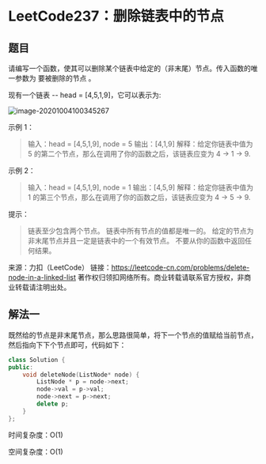 # LeetCode237：删除链表中的节点

## 题目

请编写一个函数，使其可以删除某个链表中给定的（非末尾）节点。传入函数的唯一参数为 要被删除的节点 。

 

现有一个链表 -- head = [4,5,1,9]，它可以表示为:

![image-20201004100345267](F:\LeetCode_Solutions\LinkedList_链表\LeetCode237：删除链表中的节点.assets\image-20201004100345267.png)

示例 1：

> 输入：head = [4,5,1,9], node = 5
> 输出：[4,1,9]
> 解释：给定你链表中值为 5 的第二个节点，那么在调用了你的函数之后，该链表应变为 4 -> 1 -> 9.

示例 2：

> 输入：head = [4,5,1,9], node = 1
> 输出：[4,5,9]
> 解释：给定你链表中值为 1 的第三个节点，那么在调用了你的函数之后，该链表应变为 4 -> 5 -> 9.


提示：

> 链表至少包含两个节点。
> 链表中所有节点的值都是唯一的。
> 给定的节点为非末尾节点并且一定是链表中的一个有效节点。
> 不要从你的函数中返回任何结果。

来源：力扣（LeetCode）
链接：https://leetcode-cn.com/problems/delete-node-in-a-linked-list
著作权归领扣网络所有。商业转载请联系官方授权，非商业转载请注明出处。

## 解法一

既然给的节点是非末尾节点，那么思路很简单，将下一个节点的值赋给当前节点，然后指向下下个节点即可，代码如下：

```cpp
class Solution {
public:
    void deleteNode(ListNode* node) {
        ListNode * p = node->next;
        node->val = p->val;
        node->next = p->next;
        delete p;
    }
};
```

时间复杂度：O(1)

空间复杂度：O(1)
